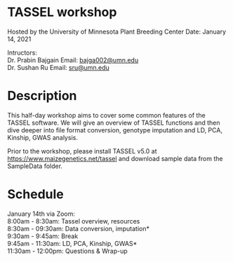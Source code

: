 # TASSEL workshop 
Hosted by the University of Minnesota Plant Breeding Center
Date: January 14, 2021

Intructors:  
Dr. Prabin Bajgain  Email: bajga002@umn.edu   
Dr. Sushan Ru Email: sru@umn.edu   

# Description
This half-day workshop aims to cover some common features of the TASSEL software. We will give an overview of TASSEL functions and then dive deeper into file format conversion, genotype imputation and LD, PCA, Kinship, GWAS analysis.

Prior to the workshop, please install TASSEL v5.0 at https://www.maizegenetics.net/tassel and download sample data from the SampleData folder.

# Schedule
January 14th via Zoom:  
8:00am - 8:30am: Tassel overview, resources   
8:30am - 09:30am: Data conversion, imputation*   
9:30am - 9:45am: Break  
9:45am - 11:30am: LD, PCA, Kinship, GWAS*   
11:30am - 12:00pm: Questions & Wrap-up  
